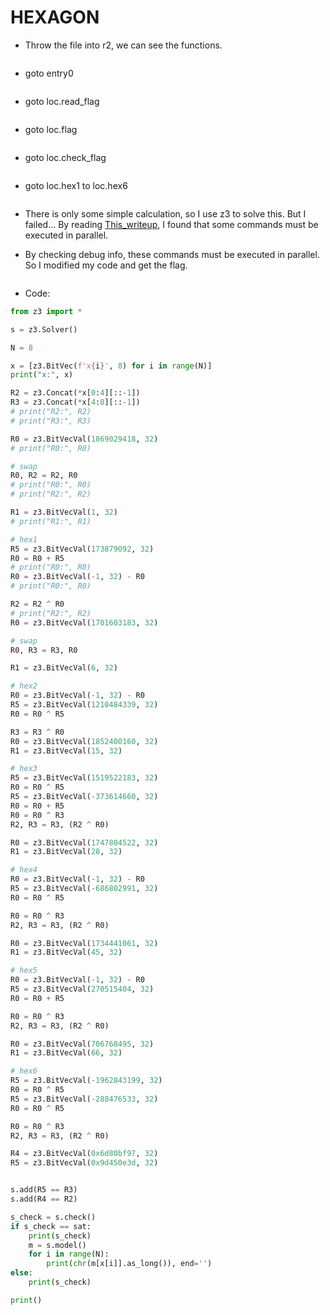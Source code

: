 # HEXAGON

- Throw the file into r2, we can see the functions.

    ![]()

- goto entry0

    ![]()

- goto loc.read_flag

    ![]()

- goto loc.flag

    ![]()

- goto loc.check_flag

    ![]()

- goto loc.hex1 to loc.hex6

    ![]()

- There is only some simple calculation, so I use z3 to solve this. But I failed... By reading [This_writeup](), I found that some commands must be executed in parallel.
- By checking debug info, these commands must be executed in parallel. So I modified my code and get the flag.

    ![]()

- Code:

```python
from z3 import *

s = z3.Solver()

N = 8

x = [z3.BitVec(f'x{i}', 8) for i in range(N)]
print("x:", x)

R2 = z3.Concat(*x[0:4][::-1])
R3 = z3.Concat(*x[4:8][::-1])
# print("R2:", R2)
# print("R3:", R3)

R0 = z3.BitVecVal(1869029418, 32)
# print("R0:", R0)

# swap
R0, R2 = R2, R0
# print("R0:", R0)
# print("R2:", R2)

R1 = z3.BitVecVal(1, 32)
# print("R1:", R1)

# hex1
R5 = z3.BitVecVal(173879092, 32)
R0 = R0 + R5
# print("R0:", R0)
R0 = z3.BitVecVal(-1, 32) - R0
# print("R0:", R0)

R2 = R2 ^ R0
# print("R2:", R2)
R0 = z3.BitVecVal(1701603183, 32)

# swap
R0, R3 = R3, R0

R1 = z3.BitVecVal(6, 32)

# hex2
R0 = z3.BitVecVal(-1, 32) - R0
R5 = z3.BitVecVal(1210484339, 32)
R0 = R0 ^ R5

R3 = R3 ^ R0
R0 = z3.BitVecVal(1852400160, 32)
R1 = z3.BitVecVal(15, 32)

# hex3
R5 = z3.BitVecVal(1519522183, 32)
R0 = R0 ^ R5
R5 = z3.BitVecVal(-373614660, 32)
R0 = R0 + R5
R0 = R0 ^ R3
R2, R3 = R3, (R2 ^ R0)

R0 = z3.BitVecVal(1747804522, 32)
R1 = z3.BitVecVal(28, 32)

# hex4
R0 = z3.BitVecVal(-1, 32) - R0
R5 = z3.BitVecVal(-686802991, 32)
R0 = R0 ^ R5

R0 = R0 ^ R3
R2, R3 = R3, (R2 ^ R0)

R0 = z3.BitVecVal(1734441061, 32)
R1 = z3.BitVecVal(45, 32)

# hex5
R0 = z3.BitVecVal(-1, 32) - R0
R5 = z3.BitVecVal(270515404, 32)
R0 = R0 + R5

R0 = R0 ^ R3
R2, R3 = R3, (R2 ^ R0)

R0 = z3.BitVecVal(706768495, 32)
R1 = z3.BitVecVal(66, 32)

# hex6
R5 = z3.BitVecVal(-1962843199, 32)
R0 = R0 ^ R5
R5 = z3.BitVecVal(-288476533, 32)
R0 = R0 ^ R5

R0 = R0 ^ R3
R2, R3 = R3, (R2 ^ R0)

R4 = z3.BitVecVal(0x6d80bf97, 32)
R5 = z3.BitVecVal(0x9d450e3d, 32)


s.add(R5 == R3)
s.add(R4 == R2)

s_check = s.check()
if s_check == sat:
	print(s_check)
	m = s.model()
	for i in range(N):
		print(chr(m[x[i]].as_long()), end='')
else:
	print(s_check)

print()
```


